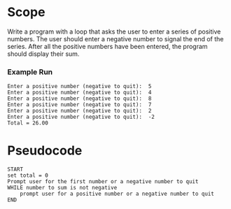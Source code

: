 # Scope
Write a program with a loop that asks the user to enter a series of positive numbers. The user should enter a negative number to signal the end of the series. After all the positive numbers have been entered, the program should display their sum.

### Example Run
    Enter a positive number (negative to quit):  5
    Enter a positive number (negative to quit):  4
    Enter a positive number (negative to quit):  8
    Enter a positive number (negative to quit):  7
    Enter a positive number (negative to quit):  2
    Enter a positive number (negative to quit):  -2
    Total = 26.00
# Pseudocode
    START
    set total = 0
    Prompt user for the first number or a negative number to quit
    WHILE number to sum is not negative
        prompt user for a positive number or a negative number to quit
    END
